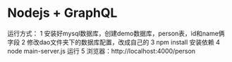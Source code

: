 # Nodejs + GraphQL
运行方式：
1 安装好mysql数据库，创建demo数据库，person表，id和name俩字段
2 修改dao文件夹下的数据库配置，改成自己的
3 npm install 安装依赖
4 node main-server.js 运行
5 浏览器：http://localhost:4000/person
